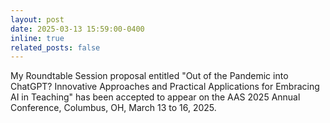 ```yaml
---
layout: post
date: 2025-03-13 15:59:00-0400
inline: true
related_posts: false
---
```


My Roundtable Session proposal entitled "Out of the Pandemic into ChatGPT? Innovative Approaches and Practical Applications for Embracing AI in Teaching" has been accepted to appear on the AAS 2025 Annual Conference, Columbus, OH, March 13 to 16, 2025. 